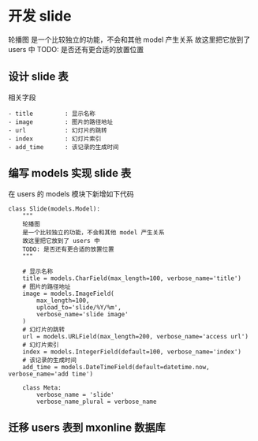 # 开发 slide

轮播图
    是一个比较独立的功能，不会和其他 model 产生关系
    故这里把它放到了 users 中
    TODO: 是否还有更合适的放置位置
    
## 设计 slide 表

相关字段
```text
- title         : 显示名称
- image         : 图片的路径地址
- url           : 幻灯片的跳转
- index         : 幻灯片索引
- add_time      : 该记录的生成时间
```

## 编写 models 实现 slide 表

在 users 的 models 模块下新增如下代码
```text
class Slide(models.Model):
    """
    轮播图
    是一个比较独立的功能，不会和其他 model 产生关系
    故这里把它放到了 users 中
    TODO: 是否还有更合适的放置位置
    """
    
    # 显示名称
    title = models.CharField(max_length=100, verbose_name='title')
    # 图片的路径地址
    image = models.ImageField(
        max_length=100,
        upload_to='slide/%Y/%m',
        verbose_name='slide image'
    )
    # 幻灯片的跳转
    url = models.URLField(max_length=200, verbose_name='access url')
    # 幻灯片索引
    index = models.IntegerField(default=100, verbose_name='index')
    # 该记录的生成时间
    add_time = models.DateTimeField(default=datetime.now, verbose_name='add time')

    class Meta:
        verbose_name = 'slide'
        verbose_name_plural = verbose_name
```

## 迁移 users 表到 mxonline 数据库